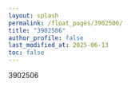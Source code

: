 ```yaml
---
layout: splash
permalink: /float_pages/3902506/
title: "3902506"
author_profile: false
last_modified_at: 2025-06-13
toc: false
---
```

 
3902506
